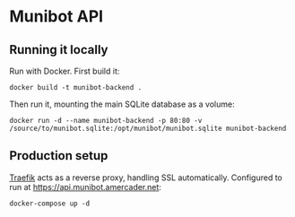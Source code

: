 # Munibot API

## Running it locally

Run with Docker. First build it:

    docker build -t munibot-backend .

Then run it, mounting the main SQLite database as a volume: 

    docker run -d --name munibot-backend -p 80:80 -v /source/to/munibot.sqlite:/opt/munibot/munibot.sqlite munibot-backend

## Production setup

[Traefik](https://traefik.io/traefik/) acts as a reverse proxy, handling SSL automatically. Configured to run at https://api.munibot.amercader.net:

    docker-compose up -d
